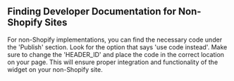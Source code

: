 ## Finding Developer Documentation for Non-Shopify Sites

For non-Shopify implementations, you can find the necessary code under the 'Publish' section. Look for the option that says 'use code instead'. Make sure to change the 'HEADER_ID' and place the code in the correct location on your page. This will ensure proper integration and functionality of the widget on your non-Shopify site.
